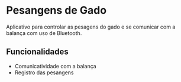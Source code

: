 # Pesangens de Gado

Aplicativo para controlar as pesagens do gado e se comunicar com a balança com uso de Bluetooth.

## Funcionalidades

- Comunicatividade com a balança
- Registro das pesangens